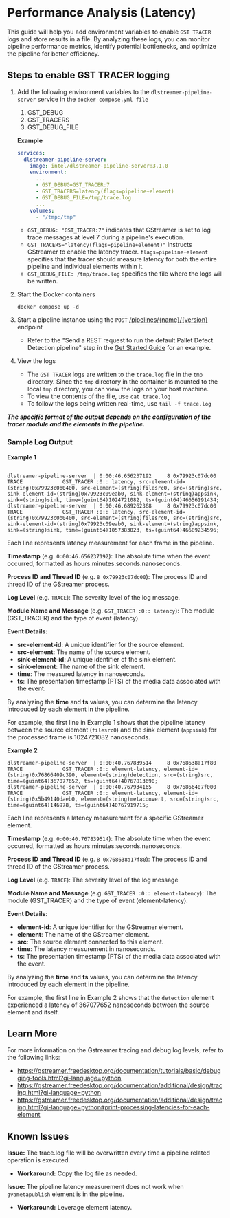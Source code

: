# Performance Analysis (Latency)

This guide will help you add environment variables to enable `GST TRACER` logs and store results in a file. By analyzing these logs, you can monitor pipeline performance metrics, identify potential bottlenecks, and optimize the pipeline for better efficiency.

## Steps to enable GST TRACER logging
1. Add the following environment variables to the `dlstreamer-pipeline-server` service in the `docker-compose.yml file`
    1. GST_DEBUG
    2. GST_TRACERS
    3. GST_DEBUG_FILE

    **Example**
    ```yaml
    services:
      dlstreamer-pipeline-server:
        image: intel/dlstreamer-pipeline-server:3.1.0
        environment:
          ...
          - GST_DEBUG=GST_TRACER:7
          - GST_TRACERS=latency(flags=pipeline+element)
          - GST_DEBUG_FILE=/tmp/trace.log
          ...
        volumes:
          - "/tmp:/tmp"
    ```
   - `GST_DEBUG: "GST_TRACER:7"` indicates that GStreamer is set to log trace messages at level 7 during a pipeline's execution.
   - `GST_TRACERS="latency(flags=pipeline+element)"` instructs GStreamer to enable the latency tracer. `flags=pipeline+element` specifies that the tracer should measure latency for both the entire pipeline and individual elements within it.
   - `GST_DEBUG_FILE: /tmp/trace.log` specifies the file where the logs will be written.

2. Start the Docker containers
    ```shell
    docker compose up -d
    ```

3. Start a pipeline instance using the `POST` [/pipelines/{name}/{version}](../../rest_api/restapi_reference_guide.md#post-pipelinesnameversion) endpoint
    *  Refer to the "Send a REST request to run the default Pallet Defect Detection pipeline" step in the [Get Started Guide](../../../../get-started.md#run-default-sample) for an example.

4. View the logs
   * The `GST TRACER` logs are written to the `trace.log` file in the `tmp` directory. Since the `tmp` directory in the container is mounted to the local `tmp` directory, you can view the logs on your host machine.
   * To view the contents of the file, use `cat trace.log`
   * To follow the logs being written real-time, use `tail -f trace.log`


***The specific format of the output depends on the configuration of the tracer module and the elements in the pipeline.***


### Sample Log Output

**Example 1**
```shell

dlstreamer-pipeline-server  | 0:00:46.656237192     8 0x79923c07dc00 TRACE             GST_TRACER :0:: latency, src-element-id=(string)0x79923c0b0400, src-element=(string)filesrc0, src=(string)src, sink-element-id=(string)0x79923c09eab0, sink-element=(string)appsink, sink=(string)sink, time=(guint64)1024721082, ts=(guint64)46656191434;
dlstreamer-pipeline-server  | 0:00:46.689262368     8 0x79923c07dc00 TRACE             GST_TRACER :0:: latency, src-element-id=(string)0x79923c0b0400, src-element=(string)filesrc0, src=(string)src, sink-element-id=(string)0x79923c09eab0, sink-element=(string)appsink, sink=(string)sink, time=(guint64)1057383023, ts=(guint64)46689234596;
```
Each line represents latency measurement for each frame in the pipeline.

**Timestamp** (e.g. `0:00:46.656237192`): The absolute time when the event occurred, formatted as hours:minutes:seconds.nanoseconds.

**Process ID and Thread ID** (e.g. `8 0x79923c07dc00`): The process ID and thread ID of the GStreamer process.

**Log Level** (e.g. `TRACE`): The severity level of the log message.

**Module Name and Message** (e.g. `GST_TRACER :0:: latency`): The module (GST_TRACER) and the type of event (latency).

**Event Details:**
* **src-element-id**: A unique identifier for the source element.
* **src-element**: The name of the source element.
* **sink-element-id**: A unique identifier of the sink element.
* **sink-element**: The name of the sink element.
* **time**: The measured latency in nanoseconds.
* **ts**: The presentation timestamp (PTS) of the media data associated with the event.

By analyzing the **time** and **ts** values, you can determine the latency introduced by each element in the pipeline.

For example, the first line in Example 1 shows that the pipeline latency between the source element (`filesrc0`) and the sink element (`appsink`) for the processed frame is 1024721082 nanoseconds. 

**Example 2**
```shell
dlstreamer-pipeline-server  | 0:00:40.767839514     8 0x768638a17f80 TRACE             GST_TRACER :0:: element-latency, element-id=(string)0x76866409c390, element=(string)detection, src=(string)src, time=(guint64)367077652, ts=(guint64)40767813690;
dlstreamer-pipeline-server  | 0:00:40.767934165     8 0x76866407f000 TRACE             GST_TRACER :0:: element-latency, element-id=(string)0x5b49140daeb0, element=(string)metaconvert, src=(string)src, time=(guint64)146978, ts=(guint64)40767919715;
```
Each line represents a latency measurement for a specific GStreamer element.

**Timestamp** (e.g. `0:00:40.767839514`): The absolute time when the event occurred, formatted as hours:minutes:seconds.nanoseconds.

**Process ID and Thread ID** (e.g. `8 0x768638a17f80`): The process ID and thread ID of the GStreamer process.

**Log Level** (e.g. `TRACE`): The severity level of the log message

**Module Name and Message** (e.g. `GST_TRACER :0:: element-latency`): The module (GST_TRACER) and the type of event (element-latency).

**Event Details**:
* **element-id**: A unique identifier for the GStreamer element.
* **element**: The name of the GStreamer element.
* **src**: The source element connected to this element.
* **time**: The latency measurement in nanoseconds.
* **ts**: The presentation timestamp (PTS) of the media data associated with the event.

By analyzing the **time** and **ts** values, you can determine the latency introduced by each element in the pipeline.

For example, the first line in Example 2 shows that the `detection` element experienced a latency of 367077652 nanoseconds between the source element and itself.

## Learn More

For more information on the Gstreamer tracing and debug log levels, refer to the following links:
- <https://gstreamer.freedesktop.org/documentation/tutorials/basic/debugging-tools.html?gi-language=python>
- <https://gstreamer.freedesktop.org/documentation/additional/design/tracing.html?gi-language=python>
- <https://gstreamer.freedesktop.org/documentation/additional/design/tracing.html?gi-language=python#print-processing-latencies-for-each-element>

## Known Issues
**Issue:** The trace.log file will be overwritten every time a pipeline related operation is executed. 
* **Workaround:** Copy the log file as needed. 

**Issue:** The pipeline latency measurement does not work when `gvametapublish` element is in the pipeline. 
* **Workaround:** Leverage element latency.